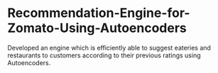 # Recommendation-Engine-for-Zomato-Using-Autoencoders
Developed an engine which is efficiently able to suggest eateries and restaurants to customers according to their previous ratings using Autoencoders.
